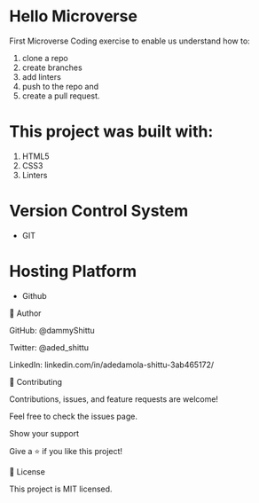 
# Hello Microverse


First Microverse Coding exercise to enable us understand how to:
1) clone a repo
2) create branches
3) add linters
4) push to the repo and 
5) create a pull request.



# This project was built with:

1) HTML5
2) CSS3
3) Linters

# Version Control System
- GIT

# Hosting Platform
- Github

👤 Author

GitHub: @dammyShittu

Twitter: @aded_shittu

LinkedIn: linkedin.com/in/adedamola-shittu-3ab465172/

🤝 Contributing

Contributions, issues, and feature requests are welcome!

Feel free to check the issues page.

Show your support

Give a ⭐️ if you like this project!


📝 License

This project is MIT licensed.

